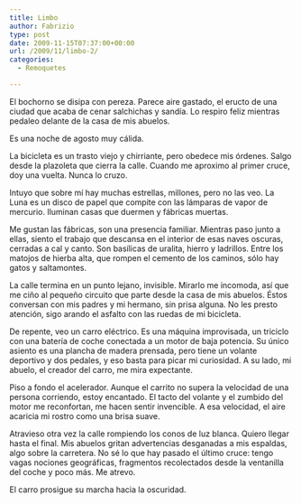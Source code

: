 ```yaml
---
title: Limbo
author: Fabrizio
type: post
date: 2009-11-15T07:37:00+00:00
url: /2009/11/limbo-2/
categories:
  - Remoquetes

---
```

El bochorno se disipa con pereza. Parece aire gastado, el eructo de una ciudad que acaba de cenar salchichas y sandía. Lo respiro feliz mientras pedaleo delante de la casa de mis abuelos.

Es una noche de agosto muy cálida.

La bicicleta es un trasto viejo y chirriante, pero obedece mis órdenes. Salgo desde la plazoleta que cierra la calle. Cuando me aproximo al primer cruce, doy una vuelta. Nunca lo cruzo.

Intuyo que sobre mí hay muchas estrellas, millones, pero no las veo. La Luna es un disco de papel que compite con las lámparas de vapor de mercurio. Iluminan casas que duermen y fábricas muertas.

Me gustan las fábricas, son una presencia familiar. Mientras paso junto a ellas, siento el trabajo que descansa en el interior de esas naves oscuras, cerradas a cal y canto. Son basílicas de uralita, hierro y ladrillos. Entre los matojos de hierba alta, que rompen el cemento de los caminos, sólo hay gatos y saltamontes.

La calle termina en un punto lejano, invisible. Mirarlo me incomoda, así que me ciño al pequeño circuito que parte desde la casa de mis abuelos. Éstos conversan con mis padres y mi hermano, sin prisa alguna. No les presto atención, sigo arando el asfalto con las ruedas de mi bicicleta.

De repente, veo un carro eléctrico. Es una máquina improvisada, un triciclo con una batería de coche conectada a un motor de baja potencia. Su único asiento es una plancha de madera prensada, pero tiene un volante deportivo y dos pedales, y eso basta para picar mi curiosidad. A su lado, mi abuelo, el creador del carro, me mira expectante.

Piso a fondo el acelerador. Aunque el carrito no supera la velocidad de una persona corriendo, estoy encantado. El tacto del volante y el zumbido del motor me reconfortan, me hacen sentir invencible. A esa velocidad, el aire acaricia mi rostro como una brisa suave.

Atravieso otra vez la calle rompiendo los conos de luz blanca. Quiero llegar hasta el final. Mis abuelos gritan advertencias desganadas a mis espaldas, algo sobre la carretera. No sé lo que hay pasado el último cruce: tengo vagas nociones geográficas, fragmentos recolectados desde la ventanilla del coche y poco más. Me atrevo.

El carro prosigue su marcha hacia la oscuridad.
